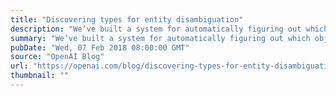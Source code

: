 ```yaml
---
title: "Discovering types for entity disambiguation"
description: "We’ve built a system for automatically figuring out which object is meant by a word by having a neural network decide if the word belongs to each of about 100 automatically-discovered “types” (non-exclusive categories)."
summary: "We’ve built a system for automatically figuring out which object is meant by a word by having a neural network decide if the word belongs to each of about 100 automatically-discovered “types” (non-exclusive categories)."
pubDate: "Wed, 07 Feb 2018 08:00:00 GMT"
source: "OpenAI Blog"
url: "https://openai.com/blog/discovering-types-for-entity-disambiguation"
thumbnail: ""
---
```


